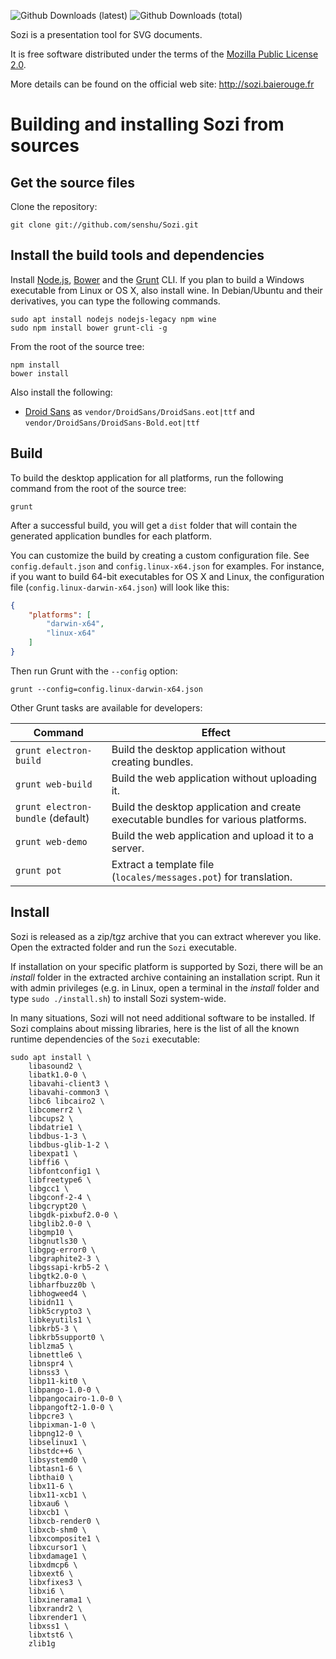 
![Github Downloads (latest)](https://img.shields.io/github/downloads/senshu/Sozi/latest/total.svg?style=flat-square)
![Github Downloads (total)](https://img.shields.io/github/downloads/senshu/Sozi/total.svg?style=flat-square)

Sozi is a presentation tool for SVG documents.

It is free software distributed under the terms of the
[Mozilla Public License 2.0](https://www.mozilla.org/MPL/2.0/).

More details can be found on the official web site: <http://sozi.baierouge.fr>

Building and installing Sozi from sources
=========================================

Get the source files
--------------------

Clone the repository:

    git clone git://github.com/senshu/Sozi.git


Install the build tools and dependencies
----------------------------------------

Install [Node.js](http://nodejs.org/), [Bower](http://bower.io/)
and the [Grunt](http://gruntjs.com/) CLI.
If you plan to build a Windows executable from Linux or OS X, also install wine.
In Debian/Ubuntu and their derivatives, you can type the following commands.

    sudo apt install nodejs nodejs-legacy npm wine
    sudo npm install bower grunt-cli -g

From the root of the source tree:

    npm install
    bower install

Also install the following:

* [Droid Sans](http://www.fontsquirrel.com/fonts/Droid-Sans) as `vendor/DroidSans/DroidSans.eot|ttf` and `vendor/DroidSans/DroidSans-Bold.eot|ttf`

Build
-----

To build the desktop application for all platforms, run the following command from the root of the source tree:

    grunt

After a successful build, you will get a `dist` folder that will contain the
generated application bundles for each platform.

You can customize the build by creating a custom configuration file.
See `config.default.json` and `config.linux-x64.json` for examples.
For instance, if you want to build 64-bit executables for OS X and Linux,
the configuration file (`config.linux-darwin-x64.json`) will look like this:

```json
{
    "platforms": [
        "darwin-x64",
        "linux-x64"
    ]
}
```

Then run Grunt with the `--config` option:

    grunt --config=config.linux-darwin-x64.json

Other Grunt tasks are available for developers:

Command                           | Effect
----------------------------------|-------
`grunt electron-build`            | Build the desktop application without creating bundles.
`grunt web-build`                 | Build the web application without uploading it.
`grunt electron-bundle` (default) | Build the desktop application and create executable bundles for various platforms.
`grunt web-demo`                  | Build the web application and upload it to a server.
`grunt pot`                       | Extract a template file (`locales/messages.pot`) for translation.


Install
-------

Sozi is released as a zip/tgz archive that you can extract wherever you like.
Open the extracted folder and run the `Sozi` executable.

If installation on your specific platform is supported by Sozi, there will be an *install* folder in the extracted archive containing an installation script. Run it with admin privileges (e.g. in Linux, open a terminal in the *install* folder and type `sudo ./install.sh`) to install Sozi system-wide.

In many situations, Sozi will not need additional software to be installed.
If Sozi complains about missing libraries, here is the list of all the known
runtime dependencies of the `Sozi` executable:

```
sudo apt install \
    libasound2 \
    libatk1.0-0 \
    libavahi-client3 \
    libavahi-common3 \
    libc6 libcairo2 \
    libcomerr2 \
    libcups2 \
    libdatrie1 \
    libdbus-1-3 \
    libdbus-glib-1-2 \
    libexpat1 \
    libffi6 \
    libfontconfig1 \
    libfreetype6 \
    libgcc1 \
    libgconf-2-4 \
    libgcrypt20 \
    libgdk-pixbuf2.0-0 \
    libglib2.0-0 \
    libgmp10 \
    libgnutls30 \
    libgpg-error0 \
    libgraphite2-3 \
    libgssapi-krb5-2 \
    libgtk2.0-0 \
    libharfbuzz0b \
    libhogweed4 \
    libidn11 \
    libk5crypto3 \
    libkeyutils1 \
    libkrb5-3 \
    libkrb5support0 \
    liblzma5 \
    libnettle6 \
    libnspr4 \
    libnss3 \
    libp11-kit0 \
    libpango-1.0-0 \
    libpangocairo-1.0-0 \
    libpangoft2-1.0-0 \
    libpcre3 \
    libpixman-1-0 \
    libpng12-0 \
    libselinux1 \
    libstdc++6 \
    libsystemd0 \
    libtasn1-6 \
    libthai0 \
    libx11-6 \
    libx11-xcb1 \
    libxau6 \
    libxcb1 \
    libxcb-render0 \
    libxcb-shm0 \
    libxcomposite1 \
    libxcursor1 \
    libxdamage1 \
    libxdmcp6 \
    libxext6 \
    libxfixes3 \
    libxi6 \
    libxinerama1 \
    libxrandr2 \
    libxrender1 \
    libxss1 \
    libxtst6 \
    zlib1g
```
